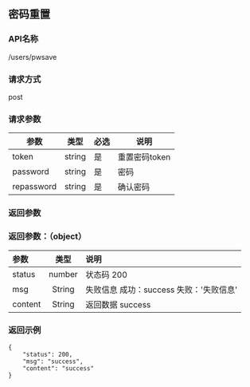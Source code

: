 ## 密码重置
### API名称
/users/pwsave
### 请求方式
post
### 请求参数
参数 | 类型 | 必选 | 说明
---|---|---|---
| token | string | 是 | 重置密码token |
| password | string | 是 | 密码 |
| repassword | string | 是 | 确认密码 | 
### 返回参数
###  返回参数：（object）
|参数 |  类型 | 说明|
| :--- |:---:| :---|
| status | number | 状态码  200 |
| msg | String | 失败信息 成功：success 失败：'失败信息'|
| content | String | 返回数据 success |
### 返回示例
```
{
    "status": 200,
    "msg": "success",
    "content": "success"
}
```